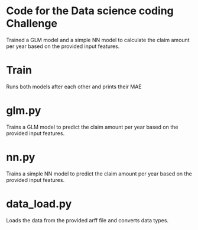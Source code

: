 # Code for the Data science coding Challenge
Trained a GLM model and a simple NN model to calculate the claim amount per year based on the provided input features.

# Train
Runs both models after each other and prints their MAE

# glm.py
Trains a GLM model to predict the claim amount per year based on the provided input features.

# nn.py
Trains a simple NN model to predict the claim amount per year based on the provided input features.

# data_load.py
Loads the data from the provided arff file and converts data types.